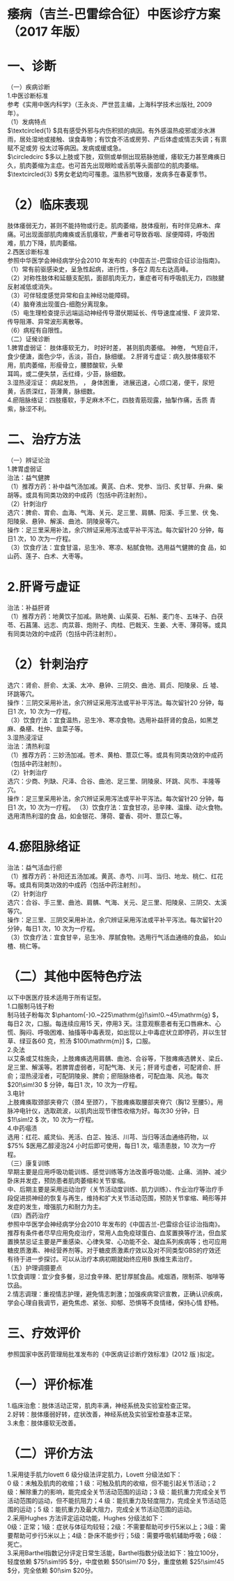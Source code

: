 # 痿病（吉兰-巴雷综合征）中医诊疗方案 （2017 年版）  
# 一、诊断  
（一）疾病诊断  
1.中医诊断标准  
参考《实用中医内科学》（王永炎、严世芸主编，上海科学技术出版社, 2009年）。  
（1）发病特点  
$\textcircled{1} $具有感受外邪与内伤积损的病因。有外感温热疫邪或涉水淋雨，居处湿地或接触、误食毒物；有饮食不洁或房劳、产后体虚或情志失调；有禀赋不足或劳 役太过等病因。发病或缓或急。  
$\circledcirc $多以上肢或下肢，双侧或单侧出现筋脉弛缓，痿软无力甚至瘫痪日久，肌肉萎缩为主症。也可首先出现眼睑或舌肌等头面部位的肌肉萎缩。  
$\textcircled{3} $男女老幼均可罹患。温热邪气致痿，发病多在春夏季节。  
# （2）临床表现  
肢体痿弱无力，甚则不能持物或行走。肌肉萎缩，肢体瘦削，有时伴见麻木、痒痛。可出现面部肌肉瘫痪或舌肌痿软，严重者可导致吞咽、尿便障碍，呼吸困 难，肌力下降，肌肉萎缩。  
2.西医诊断标准  
参照中华医学会神经病学分会2010 年发布的《中国吉兰-巴雷综合征诊治指南》。  
（1）常有前驱感染史，呈急性起病，进行性，多在2 周左右达高峰。  
（2）对称性肢体和延髓支配肌，面部肌肉无力，重症者可有呼吸肌无力，四肢腱反射减低或消失。  
（3）可伴轻度感觉异常和自主神经功能障碍。  
（4）脑脊液出现蛋白-细胞分离现象。  
（5）电生理检查提示远端运动神经传导潜伏期延长、传导速度减慢、F 波异常、传导阻滞、异常波形离散等。  
（6）病程有自限性。  
（二）证候诊断  
1.脾胃虚弱证： 肢体痿软无力， 时好时差， 甚则肌肉萎缩。 神倦， 气短自汗， 食少便溏，面色少华，舌淡，苔白，脉细缓。 2.肝肾亏虚证：病久肢体痿软不用，肌肉萎缩，形瘦骨立，腰膝酸软，头晕  
耳鸣，或二便失禁，舌红绛，少苔，脉细数。  
3.湿热浸淫证： 病起发热， ， 身体困重， 进展迅速，心烦口渴，便干，尿短黄，舌质深红，苔薄黄，脉细数。  
4.瘀阻脉络证：四肢痿软，手足麻木不仁，四肢青筋现露，抽掣作痛，舌质 青紫，脉涩不利。  
# 二、治疗方法  
（一）辨证论治  
1.脾胃虚弱证  
治法：益气健脾  
（1）推荐方药：补中益气汤加减。黄芪、白术、党参、当归、炙甘草、升麻、柴胡等。或具有同类功效的中成药（包括中药注射剂）。  
（2）针刺治疗  
选穴：脾俞、胃俞、血海、气海、关元、足三里、肩髃、阳溪、手三里、伏 兔、阳陵泉、悬钟、解溪、曲池、阴陵泉等穴。  
操作：足三里采用补法，余穴辨证采用泻法或平补平泻法。每次留针20 分钟，每日1 次，10 次为一疗程。  
（3）饮食疗法：宜食甘温，忌生冷、寒凉、粘腻食物。选用益气健脾的食 品，如山药、莲子、白术、大枣等。  
# 2.肝肾亏虚证  
治法：补益肝肾  
（1）推荐方药：地黄饮子加减。熟地黄、山茱萸、石斛、麦门冬、五味子、白茯苓、石菖蒲、远志、肉苁蓉、炮附子、肉桂、巴戟天、生姜、大枣、薄荷等。或具有同类功效的中成药（包括中药注射剂）。  
# （2）针刺治疗  
选穴：肾俞、肝俞、太溪、太冲、悬钟、三阴交、曲池、肩贞、阳陵泉、丘 墟、环跳等穴。  
操作：三阴交采用补法，余穴辨证采用泻法或平补平泻法。每次留针20 分钟，每日1 次，10 次为一疗程。  
（3）饮食疗法：宜食温热，忌生冷、寒凉食物。选用补益肝肾的食品，如黑芝麻、桑椹、杜仲、韭菜子等。  
3.湿热浸淫证  
治法：清热利湿  
（1）推荐方药：三妙汤加减。苍术、黄柏、薏苡仁等。或具有同类功效的中成药（包括中药注射剂）。  
（2）针刺治疗  
选穴：少商、列缺、尺泽、合谷、曲池、足三里、阴陵泉、环跳、风市、丰隆等穴。  
操作：足三里采用补法，余穴辨证采用泻法或平补平泻法。每次留针20 分钟，每日1 次，10 次为一疗程。 （3）饮食疗法：宜食甘凉，忌辛辣、温燥、动火食物。选用清热利湿的食 品，如金银花、薄荷、藿香、荷叶、薏苡仁等。  
# 4.瘀阻脉络证  
治法：益气活血行瘀  
（1）推荐方药：补阳还五汤加减。黄芪、赤芍、川芎、当归、地龙、桃仁、红花等。或具有同类功效的中成药（包括中药注射剂）。  
（2）针刺治疗  
选穴：合谷、手三里、曲池、肩髃、气海、关元、足三里、阳陵泉、三阴交、太溪等穴。  
操作：足三里、三阴交采用补法，余穴辨证采用泻法或平补平泻法。每次留针20 分钟，每日1 次，10 次为一疗程。  
（3）饮食疗法：宜食甘辛，忌生冷、厚腻食物。选用行气活血通络的食品， 如山楂、桃仁等。  
# （二）其他中医特色疗法  
以下中医医疗技术适用于所有证型。  
1.口服制马钱子粉  
制马钱子粉每次 $\phantom{-}0.~225\mathrm{g}\!\sim\!0.~45\mathrm{g} $，每日2 次，口服。每连续应用15 天，停用3 天。注意观察患者有无口唇麻木、心慌、胸闷、呼吸困难、抽搐等中毒表现，如出现以上中毒症状立即停药，并以生甘草、绿豆各60 克，煎汤 $100\mathrm{m}] $，口服。  
2.灸法  
以艾条或艾柱施灸，上肢瘫痪选用肩髃、曲池、合谷等，下肢瘫痪选髀关、梁丘、足三里、解溪等。若脾胃虚弱者，可配气海、关元；肝肾亏虚者，可配肾俞、肝俞；湿热浸淫者，可配阴陵泉、脾俞；瘀阻脉络者，可配血海、风池。每次 $20\!\sim\!30 $ 分钟，每日1 次，10 次为一疗程。  
3.电针  
上肢瘫痪取颈部夹脊穴（颈4 至颈7），下肢瘫痪取腰部夹脊穴（胸12 至腰5）。用脉冲电针仪，选取疏波，以肌肉出现节律性收缩为好。每次30 分钟，日 $1\!\sim\!2 $ 次，10 次为一疗程。  
4.中药塌渍  
选用：红花、威灵仙、羌活、白芷、独活、川芎、当归等活血通络药物，以 $75\% $医用乙醇浸泡24 小时后即可使用，每日1 次，塌渍患肢，10 次为一疗程。  
（三）康复训练  
早期主要是应用呼吸功能训练、感觉训练等方法改善呼吸功能、止痛、消肿、减少卧床并发症，预防患者肌肉萎缩和关节挛缩。  
中、后期主要是采用运动治疗（关节活动度训练、肌力训练）、作业治疗等治疗手段促进损神经的恢复与再生，维持和扩大关节活动范围，预防关节挛缩、畸形等并发症的发生，增强肌力和耐力为主。  
（四）西药治疗  
参照中华医学会神经病学分会2010 年发布的《中国吉兰-巴雷综合征诊治指南》。推荐有条件者尽早应用免疫治疗，常用人血免疫球蛋白、血浆置换等疗法，但血浆置换禁忌证主要是严重感染、心律失常、心功能不全、凝血系列疾病等；也可应用糖皮质激素、神经营养剂等。对于糖皮质激素疗效以及对不同类型GBS的疗效还有待于进一步探讨。可以从治疗本病初期就始终应用B 族维生素治疗。  
（五）护理调摄要点  
1.饮食调理：宜少食多餐，忌过食辛辣、肥甘厚腻食品。戒烟酒，限制茶、咖啡等饮品。  
2.情志调理：重视情志护理，避免情志刺激；加强疾病常识宣教，正确认识疾病，学会心理自我调节，避免焦虑、紧张、抑郁、恐惧等不良情绪，保持心情 舒畅。  
# 三、疗效评价  
参照国家中医药管理局批准发布的《中医病证诊断疗效标准》(2012 版 )拟定。  
# （一）评价标准  
1.临床治愈：肢体活动正常，肌肉丰满，神经系统及实验室检查正常。  
2.好转：肢体痿弱好转，症状改善，神经系统及实验室检查基本正常。  
3.未愈：肢体痿软无改善。  
# （二）评价方法  
1.采用徒手肌力lovett 6 级分级法评定肌力，Lovett 分级法如下：  
0 级：未触及肌肉的收缩；1 级：可触及肌肉的收缩，但不能引起关节活动；2 级：解除重力的影响，能完成全关节活动范围的运动；3 级：能抗重力完成全关节活动范围的运动，但不能抗阻力；4 级：能抗重力及轻度阻力，完成全关节活动范围的运动；5 级：能抗重力及最大阻力，完成全关节活动范围的运动。  
2.采用Hughes 方法评定运动功能，Hughes 分级法如下：  
0级：正常；1级：症状与体征均较轻；2级：不需要帮助可步行5米以上；3级：需要帮助可步行5米以上；4级：卧床不能步行；5级：需要呼吸机辅助呼吸；6级：死亡。  
3.采用Barthel指数记分评定日常生活能，Barthel指数分级法如下：独立100分，轻度依赖 $75\!\sim\!95 $分，中度依赖 $50\!\sim\!70 $分，重度依赖 $25\!\sim\!45 $分，完全依赖 $0\!\sim $20分。  